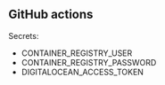 ## GitHub actions

Secrets:
- CONTAINER_REGISTRY_USER
- CONTAINER_REGISTRY_PASSWORD
- DIGITALOCEAN_ACCESS_TOKEN
